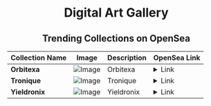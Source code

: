 <div align="center">

# Digital Art Gallery

## Trending Collections on OpenSea

| Collection Name                       | Image                                                                                     | Description                       | OpenSea Link                                                                                          |
|---------------------------------------|-------------------------------------------------------------------------------------------|-----------------------------------|--------------------------------------------------------------------------------------------------------|
| **Orbitexa** | ![Image](https://i.seadn.io/s/raw/files/2376bba2bbb9f82e961f3c2d6586d552.jpg?w=500&auto=format?w=200&auto=format) | Orbitexa | <details><summary>Link</summary>[Orbitexa](https://opensea.io/collection/orbitexa)</details> |
| **Tronique** | ![Image](https://i.seadn.io/s/raw/files/465ef03f9fff275756e2ea629c64cc55.jpg?w=500&auto=format?w=200&auto=format) | Tronique | <details><summary>Link</summary>[Tronique](https://opensea.io/collection/tronique)</details> |
| **Yieldronix** | ![Image](https://i.seadn.io/s/raw/files/2e6708bd3767b8106b4aa04eb9b14214.jpg?w=500&auto=format?w=200&auto=format) | Yieldronix | <details><summary>Link</summary>[Yieldronix](https://opensea.io/collection/yieldronix)</details> |

</div>